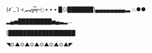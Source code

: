 (҂`_´)
<,︻╦̵̵̿╤─ ҉ • • •
█۞███████]▄▄▄▄▄▄▄▄▃ 💥●●


▂▄▅█████████▅▄▃▂…

[██████████████████

◥⊙▲⊙▲⊙▲⊙▲⊙▲⊙▲◤
